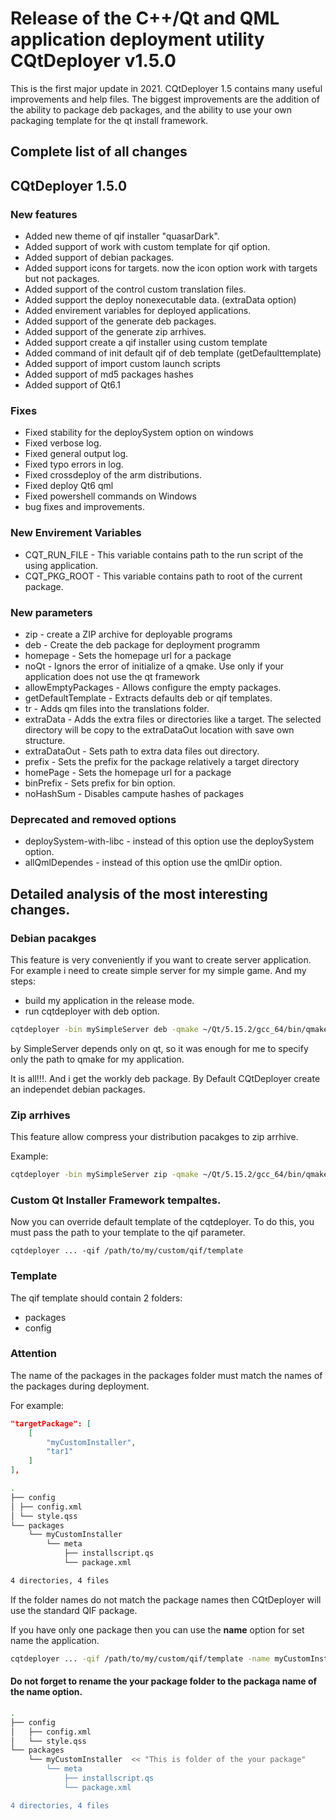 # Release of the C++/Qt and QML application deployment utility CQtDeployer v1.5.0

This is the first major update in 2021. CQtDeployer 1.5 contains many useful improvements and help files. The biggest improvements are the addition of the ability to package deb packages, and the ability to use your own packaging template for the qt install framework.

## Complete list of all changes

## CQtDeployer 1.5.0

### New features

- Added new theme of qif installer "quasarDark".
- Added support of work with custom template for qif option.
- Added support of debian packages.
- Added support icons for targets. now the icon option work with targets but not packages.
- Added support of the control custom translation files. 
- Added support the deploy nonexecutable data. (extraData option)
- Added envirement variables for deployed applications.
- Added support of the generate deb packages.
- Added support of the generate zip arrhives.
- Added support create a qif installer using custom template
- Added command of init default qif of deb template (getDefaulttemplate)
- Added support of import custom launch scripts
- Added support of md5 packages hashes
- Added support of Qt6.1 

### Fixes

- Fixed stability for the deploySystem option on windows
- Fixed verbose log.
- Fixed general output log.
- Fixed typo errors in log.
- Fixed crossdeploy of the arm distributions. 
- Fixed deploy Qt6 qml 
- Fixed powershell commands on Windows
- bug fixes and improvements.


### New Envirement Variables

- CQT_RUN_FILE - This variable contains path to the run script of the using application.
- CQT_PKG_ROOT - This variable contains path to root of the current package.

### New parameters

- zip - create a ZIP archive for deployable programs
- deb - Create the deb package for deployment programm
- homepage - Sets the homepage url for a package
- noQt - Ignors the error of initialize of a qmake. Use only if your application does not use the qt framework
- allowEmptyPackages -  Allows configure the empty packages.  
- getDefaultTemplate - Extracts defaults deb or qif templates.
- tr -  Adds qm files into the translations folder.
- extraData - Adds the extra files or directories like a target. The selected directory will be copy to the extraDataOut location with save own structure.
- extraDataOut - Sets path to extra data files out directory.
- prefix - Sets the prefix for the package relatively a target directory
- homePage - Sets the homepage url for a package
- binPrefix - Sets prefix for bin option.
- noHashSum - Disables campute hashes of packages

### Deprecated and removed options

- deploySystem-with-libc - instead of this option use the deploySystem option.
- allQmlDependes - instead of this option use the qmlDir option.


## Detailed analysis of the most interesting changes.

### Debian pacakges
This feature is very conveniently if you want to create server application.
For example i need to create simple server for my simple game. 
And my steps:
* build my application in the release mode.
* run cqtdeployer with deb option.

```bash
cqtdeployer -bin mySimpleServer deb -qmake ~/Qt/5.15.2/gcc_64/bin/qmake
```
Ьy SimpleServer depends only on qt, so it was enough for me to specify only the path to qmake for my application.

It is all!!!. And i get the workly deb package.
By Default CQtDeployer create an independet debian packages.


### Zip arrhives
This feature allow compress your distribution pacakges to zip arrhive.

Example:
```bash
cqtdeployer -bin mySimpleServer zip -qmake ~/Qt/5.15.2/gcc_64/bin/qmake
```

### Custom Qt Installer Framework tempaltes.

Now you can override default template of the cqtdeployer. To do this, you must pass the path to your template to the qif parameter.

```
cqtdeployer ... -qif /path/to/my/custom/qif/template
```

### Template
The qif template should contain 2 folders:
* packages
* config

### Attention
The name of the packages in the packages folder must match the names of the packages during deployment.

For example:
``` json
"targetPackage": [
    [
        "myCustomInstaller",
        "tar1"
    ]
],
```

``` bash
.
├── config
│ ├── config.xml
│ └── style.qss
└── packages
    └── myCustomInstaller
        └── meta
            ├── installscript.qs
            └── package.xml

4 directories, 4 files

```

If the folder names do not match the package names then CQtDeployer will use the standard QIF package.

If you have only one package then you can use the **name** option for set name the application.

```bash
cqtdeployer ... -qif /path/to/my/custom/qif/template -name myCustomInstaller
```

#### Do not forget to rename the your package folder to the packaga name of the name option.


```bash
.
├── config
│   ├── config.xml
│   └── style.qss
└── packages
    └── myCustomInstaller  << "This is folder of the your package"
        └── meta
            ├── installscript.qs
            └── package.xml

4 directories, 4 files

```
